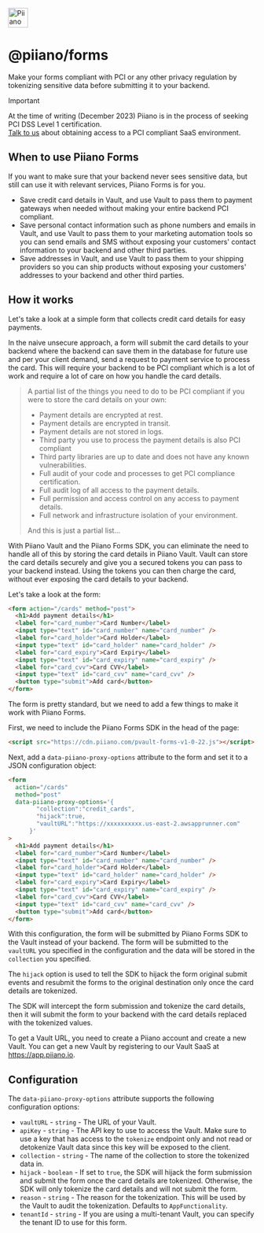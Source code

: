 <p>
  <a href="https://piiano.com/pii-data-privacy-vault/">
    <picture>
      <source media="(prefers-color-scheme: dark)" srcset="https://docs.piiano.com/img/logo-developers-dark.svg">
      <source media="(prefers-color-scheme: light)" srcset="https://docs.piiano.com/img/logo-developers.svg">
      <img alt="Piiano Vault" src="https://docs.piiano.com/img/logo-developers.svg" height="40" />
    </picture>
  </a>
</p>

# @piiano/forms

Make your forms compliant with PCI or any other privacy regulation by tokenizing sensitive data before submitting it to
your backend.

> [!IMPORTANT]
> At the time of writing (December 2023) Piiano is in the process of seeking PCI DSS Level 1 certification.  
> [Talk to us](https://www.piiano.com/contact-us) about obtaining access to a PCI compliant SaaS environment.

## When to use Piiano Forms

If you want to make sure that your backend never sees sensitive data, but still can use it with relevant services,
Piiano Forms is for you.

- Save credit card details in Vault, and use Vault to pass them to payment gateways when needed without making your
  entire backend PCI compliant.
- Save personal contact information such as phone numbers and emails in Vault, and use Vault to pass them to your
  marketing automation tools so you can send emails and SMS without exposing your customers' contact information to your
  backend and other third parties.
- Save addresses in Vault, and use Vault to pass them to your shipping providers so you can ship products without
  exposing your customers' addresses to your backend and other third parties.

## How it works

Let's take a look at a simple form that collects credit card details for easy payments.

In the naive unsecure approach, a form will submit the card details to your backend where the backend can save them in
the database for future use and per your client demand, send a request to payment service to process the card.
This will require your backend to be PCI compliant which is a lot of work and require a lot of care on how you handle
the card details.

> A partial list of the things you need to do to be PCI compliant if you were to store the card details on your own:
>
> - Payment details are encrypted at rest.
> - Payment details are encrypted in transit.
> - Payment details are not stored in logs.
> - Third party you use to process the payment details is also PCI compliant
> - Third party libraries are up to date and does not have any known vulnerabilities.
> - Full audit of your code and processes to get PCI compliance certification.
> - Full audit log of all access to the payment details.
> - Full permission and access control on any access to payment details.
> - Full network and infrastructure isolation of your environment.
>
> And this is just a partial list...

With Piiano Vault and the Piiano Forms SDK, you can eliminate the need to handle all of this by storing the card details
in Piiano Vault.
Vault can store the card details securely and give you a secured tokens you can pass to your backend instead.
Using the tokens you can then charge the card, without ever exposing the card details to your backend.

Let's take a look at the form:

```html
<form action="/cards" method="post">
  <h1>Add payment details</h1>
  <label for="card_number">Card Number</label>
  <input type="text" id="card_number" name="card_number" />
  <label for="card_holder">Card Holder</label>
  <input type="text" id="card_holder" name="card_holder" />
  <label for="card_expiry">Card Expiry</label>
  <input type="text" id="card_expiry" name="card_expiry" />
  <label for="card_cvv">Card CVV</label>
  <input type="text" id="card_cvv" name="card_cvv" />
  <button type="submit">Add card</button>
</form>
```

The form is pretty standard, but we need to add a few things to make it work with Piiano Forms.

First, we need to include the Piiano Forms SDK in the head of the page:

```html
<script src="https://cdn.piiano.com/pvault-forms-v1-0-22.js"></script>
```

Next, add a `data-piiano-proxy-options` attribute to the form and set it to a JSON configuration object:

```html
<form
  action="/cards"
  method="post"
  data-piiano-proxy-options='{
        "collection":"credit_cards",
        "hijack":true,
        "vaultURL":"https://xxxxxxxxxx.us-east-2.awsapprunner.com"
      }'
>
  <h1>Add payment details</h1>
  <label for="card_number">Card Number</label>
  <input type="text" id="card_number" name="card_number" />
  <label for="card_holder">Card Holder</label>
  <input type="text" id="card_holder" name="card_holder" />
  <label for="card_expiry">Card Expiry</label>
  <input type="text" id="card_expiry" name="card_expiry" />
  <label for="card_cvv">Card CVV</label>
  <input type="text" id="card_cvv" name="card_cvv" />
  <button type="submit">Add card</button>
</form>
```

With this configuration, the form will be submitted by Piiano Forms SDK to the Vault instead of your backend.
The form will be submitted to the `vaultURL` you specified in the configuration and the data will be stored in
the `collection` you specified.

The `hijack` option is used to tell the SDK to hijack the form original submit events and resubmit the forms to the
original destination only once the card details are tokenized.

The SDK will intercept the form submission and tokenize the card details, then it will submit the form to your backend
with the card details replaced with the tokenized values.

To get a Vault URL, you need to create a Piiano account and create a new Vault.
You can get a new Vault by registering to our Vault SaaS at https://app.piiano.io.

## Configuration

The `data-piiano-proxy-options` attribute supports the following configuration options:

- `vaultURL` - `string` - The URL of your Vault.
- `apiKey` - `string` - The API key to use to access the Vault. Make sure to use a key that has access to the `tokenize`
  endpoint only and not read or detokenize Vault data since this key will be exposed to the client.
- `collection` - `string` - The name of the collection to store the tokenized data in.
- `hijack` - `boolean` - If set to `true`, the SDK will hijack the form submission and submit the form once the card
  details are tokenized. Otherwise, the SDK will only tokenize the card details and will not submit the form.
- `reason` - `string` - The reason for the tokenization. This will be used by the Vault to audit the tokenization.
  Defaults to `AppFunctionality`.
- `tenantId` - `string` - If you are using a multi-tenant Vault, you can specify the tenant ID to use for this form.

